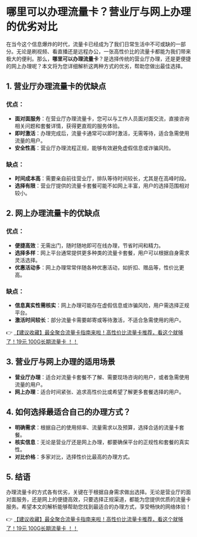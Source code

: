 # 哪里可以办理流量卡？营业厅与网上办理的优劣对比

在当今这个信息爆炸的时代，流量卡已经成为了我们日常生活中不可或缺的一部分。无论是刷视频、看直播还是远程办公，一张高性价比的流量卡都能为我们带来极大的便利。那么，**哪里可以办理流量卡**？是选择传统的营业厅办理，还是更便捷的网上办理呢？本文将为您详细解析这两种方式的优劣，帮助您做出最佳选择。

## 1. 营业厅办理流量卡的优缺点

### 优点：
- **面对面服务**：在营业厅办理流量卡，您可以与工作人员面对面交流，直接咨询相关问题和套餐详情，获得更直观的服务体验。
- **即时激活**：办理完成后，流量卡通常可以即时激活，无需等待，适合急需使用流量的用户。
- **安全性高**：营业厅办理流程正规，能够有效避免虚假信息或诈骗风险。

### 缺点：
- **时间成本高**：需要亲自前往营业厅，排队等待时间较长，尤其是在高峰时段。
- **选择有限**：营业厅提供的流量卡套餐可能不如网上丰富，用户的选择范围相对较小。

## 2. 网上办理流量卡的优缺点

### 优点：
- **便捷高效**：无需出门，随时随地即可在线办理，节省时间和精力。
- **选择多样**：网上平台通常提供更多种类的流量卡套餐，用户可以根据自身需求灵活选择。
- **优惠活动多**：网上办理常常伴随各种优惠活动，如折扣、赠品等，性价比更高。

### 缺点：
- **信息真实性需核实**：网上办理可能存在虚假信息或诈骗风险，用户需选择正规平台。
- **激活时间较长**：部分流量卡需要邮寄或等待激活，不适合急需使用的用户。

👉 [【建议收藏】最全聚合流量卡指南来啦！高性价比流量卡推荐，看这个就够了！19元 100G长期流量卡 ！！](https://bit.ly/Liuliangka)

## 3. 营业厅与网上办理的适用场景

- **营业厅办理**：适合对流量卡套餐不了解、需要现场咨询的用户，或者急需使用流量的用户。
- **网上办理**：适合时间紧张、追求高性价比或希望了解更多套餐选择的用户。

## 4. 如何选择最适合自己的办理方式？

- **明确需求**：根据自己的使用频率、流量需求以及预算，选择合适的流量卡套餐。
- **核实信息**：无论是营业厅还是网上办理，都要确保平台的正规性和套餐的真实性。
- **对比价格**：多家对比，选择性价比最高的办理方式。

## 5. 结语

办理流量卡的方式各有优劣，关键在于根据自身需求做出选择。无论是营业厅的面对面服务，还是网上的便捷高效，只要选择正规渠道，都能为您提供优质的流量卡服务。希望本文的解析能够帮助您找到最适合的办理方式，享受畅快的网络体验！

👉 [【建议收藏】最全聚合流量卡指南来啦！高性价比流量卡推荐，看这个就够了！19元 100G长期流量卡 ！！](https://bit.ly/Liuliangka)
